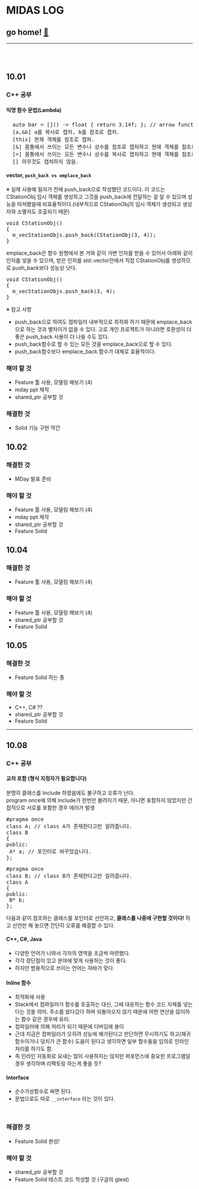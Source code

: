 # MIDAS LOG

## go home! [:house_with_garden:](https://github.com/wnsgml972/midas_log)

---

<br/><br/>

## 10.01

### C++ 공부

#### 익명 함수 문법(Lambda)

<pre>
  auto bar = []() -> float { return 3.14f; }; // arrow function을 이용하면 타입 명시 가능
  [a,&b] a를 복사로 캡처, b를 참조로 캡처.
  [this] 현재 객체를 참조로 캡처.
  [&] 몸통에서 쓰이는 모든 변수나 상수를 참조로 캡처하고 현재 객체를 참조로 캡처.
  [=] 몸통에서 쓰이는 모든 변수나 상수를 복사로 캡처하고 현재 객체를 참조로 캡처.
  [] 아무것도 캡처하지 않음.  
</pre>

#### vector,  ```push_back vs emplace_back```


※ 실제 사용예
필자가 전에 push_back으로 작성했던 코드이다. 이 코드는 CStationObj 임시 객체를 생성하고 그것을 push_back에 전달하는 걸 알 수 있으며 성능을 따져봤을때 비효율적이다.(내부적으로 CStationObj의 임시 객체가 생성되고 생성자와 소멸자도 호출되기 때문)

<pre>
void CStationObj()
{
  m_vecStationObjs.push_back(CStationObj(3, 4));
}
</pre>

emplace_back은 함수 원형에서 본 거와 같이 가변 인자를 받을 수 있어서 아래와 같이 인자를 넣을 수 있으며, 받은 인자를 std::vector안에서 직접 CStationObj를 생성하므로 push_back보다 성능상 낫다.

<pre>
void CStationObj()
{
  m_vecStationObjs.push_back(3, 4);
}
</pre>

※ 참고 사항

- push_back으로 하여도 컴파일러 내부적으로 최적화 하기 때문에 emplace_back으로 하는 것과 별차이가 없을 수 있다. 고로 개인 프로젝트가 아니라면 호환성이 더 좋은 push_back 사용이 더 나을 수도 있다.
- push_back함수로 할 수 있는 모든 것을 emplace_back으로 할 수 있다.
- push_back함수보다 emplace_back 함수가 대체로 효율적이다.


### 해야 할 것

* Feature 툴 사용, 모델링 해보기 (4)
* mday ppt 제작
* shared_ptr 공부할 것

### 해결한 것

* Solid 기능 구현 약간


## 10.02

### 해결한 것

* MDay 발표 준비

### 해야 할 것

* Feature 툴 사용, 모델링 해보기 (4)
* mday ppt 제작
* shared_ptr 공부할 것
* Feature Solid




## 10.04

### 해결한 것

* Feature 툴 사용, 모델링 해보기 (4)

### 해야 할 것

* Feature 툴 사용, 모델링 해보기 (4)
* shared_ptr 공부할 것
* Feature Solid


## 10.05

### 해결한 것

* Feature Solid 하는 중

### 해야 할 것

* C++, C# ??
* shared_ptr 공부할 것
* Feature Solid


<hr/>

## 10.08

### C++ 공부

#### 교차 포함 (형식 지정자가 필요합니다)

분명히 클래스를 Include 하였음에도 불구하고 오류가 난다. <br/>
program once에 의해 Include가 한번만 불려지기 때문, 아니면 포함하지 않았지만 간접적으로 서로를 포함한 경우 에러가 발생

<pre>
#pragma once
class A; // class A가 존재한다고만 알려줍니다.
class B
{
public:
 A* a; // 포인터로 바꾸었습니다.
};
</pre>

<pre>
#pragma once
class B; // class B가 존재한다고만 알려줍니다.
class A
{
public:
 B* b;
};
</pre>

다음과 같이 참조하는 클래스를 포인터로 선언하고, __클래스를 나중에 구현할 것이다!__ 하고 선언만 해 놓으면 간단히 오류를 해결할 수 있다.


#### C++, C#, Java

* 다양한 언어가 나와서 각자의 영역을 조금씩 마련했다.
* 각각 장단점이 있고 분야에 맞게 사용하는 것이 좋다.
* 하지만 범용적으로 쓰이는 언어는 자바가 맞다.

#### Inline 함수

* 최적화에 사용
* Stack에서 컴파일러가 함수를 호출하는 대신, 그에 대응하는 함수 코드 자체를 넣는다는 것을 의미. 주소를 왔다갔다 하며 되돌아오지 않기 때문에 어떤 연산을 많이하는 함수 같은 경우에 유리.
* 컴파일러에 의해 처리가 되기 때문에 디버깅에 용이
* 근데 지금은 컴파일러가  오히려 성능에 해가된다고 판단하면 무시하기도 하고(재귀함수이거나 덩치가 큰 함수) 도움이 된다고 생각하면 일부 함수들을 임의로 인라인 처리를 하기도 함.
* 즉 인라인 자동화로 요새는 많이 사용하지는 않지만 퍼포먼스에 중요한 프로그램일 경우 생각하며 리팩토링 하는게 좋을 듯?


#### Interface

* 순수가상함수로 짜면 된다.
* 문법으로도 따로 ```__interface``` 라는 것이 있다.

<br/>

### 해결한 것

* Feature Solid 완성!

### 해야 할 것

* shared_ptr 공부할 것
* Feature Solid 테스트 코드 작성할 것 (구글의 gtest)
